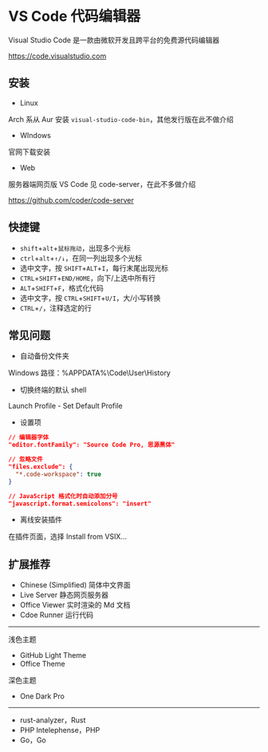 # VS Code 代码编辑器

Visual Studio Code 是一款由微软开发且跨平台的免费源代码编辑器

https://code.visualstudio.com

## 安装

- Linux

Arch 系从 Aur 安装 `visual-studio-code-bin`，其他发行版在此不做介绍

- WIndows

官网下载安装

- Web

服务器端网页版 VS Code 见 code-server，在此不多做介绍

https://github.com/coder/code-server

## 快捷键

- `shift`+`alt`+`鼠标拖动`，出现多个光标
- `ctrl`+`alt`+`↑/↓`，在同一列出现多个光标
- 选中文字，按 `SHIFT`+`ALT`+`I`，每行末尾出现光标
- `CTRL`+`SHIFT`+`END/HOME`，向下/上选中所有行
- `ALT`+`SHIFT`+`F`，格式化代码
- 选中文字，按 `CTRL`+`SHIFT`+`U/I`，大/小写转换
- `CTRL`+`/`，注释选定的行

## 常见问题

- 自动备份文件夹

Windows 路径：%APPDATA%\Code\User\History

- 切换终端的默认 shell

Launch Profile - Set Default Profile

- 设置项

```json
// 编辑器字体
"editor.fontFamily": "Source Code Pro, 思源黑体"

// 忽略文件
"files.exclude": {
  "*.code-workspace": true
}

// JavaScript 格式化时自动添加分号
"javascript.format.semicolons": "insert"
```

- 离线安装插件

在插件页面，选择 Install from VSIX...

## 扩展推荐

- Chinese (Simplified) 简体中文界面
- Live Server 静态网页服务器
- Office Viewer 实时渲染的 Md 文档
- Cdoe Runner 运行代码

---

浅色主题

- GitHub Light Theme
- Office Theme

深色主题

- One Dark Pro

---

- rust-analyzer，Rust
- PHP Intelephense，PHP
- Go，Go
